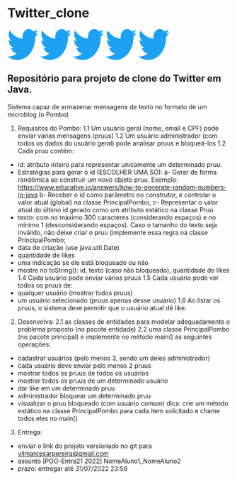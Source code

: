 <div>
<h1>Twitter_clone</h1>

<img align="center" alt="Twitter_clone" height="70" width="70" src="https://raw.githubusercontent.com/devicons/devicon/master/icons/twitter/twitter-original.svg">
 
<img align="center" alt="Twitter_clone" height="70" width="70" src="https://raw.githubusercontent.com/devicons/devicon/master/icons/twitter/twitter-original.svg">
 
<img align="center" alt="Twitter_clone" height="70" width="70" src="https://raw.githubusercontent.com/devicons/devicon/master/icons/twitter/twitter-original.svg">
 
<img align="center" alt="Twitter_clone" height="70" width="70" src="https://raw.githubusercontent.com/devicons/devicon/master/icons/twitter/twitter-original.svg">
 
<img align="center" alt="Twitter_clone" height="70" width="70" src="https://raw.githubusercontent.com/devicons/devicon/master/icons/twitter/twitter-original.svg">
</div>

<h2>Repositório para projeto de clone do Twitter em Java.</h2>

Sistema capaz de armazenar mensagens de texto no formato de um microblog (o Pombo)

1. Requisitos do Pombo:
1.1 Um usuário geral (nome, email e CPF) pode enviar várias mensagens (pruus)
1.2 Um usuário administrador (com todos os dados do usuário geral) pode analisar pruus e bloqueá-los
1.2 Cada pruu contém:
- id: atributo inteiro para representar unicamente um determinado pruu.
- Estratégias para gerar o id (ESCOLHER UMA SÓ):
a- Gerar de forma randômica ao construir um novo objeto pruu. Exemplo:
https://www.educative.io/answers/how-to-generate-random-numbers-in-java
b- Receber o id como parâmetro no construtor, e controlar o valor atual
(global) na classe PrincipalPombo;
c- Representar o valor atual do último id gerado como um atributo estático
na classe Pruu
- texto: com no máximo 300 caracteres (considerando espaços) e no mínimo 1
(desconsiderando espaços). Caso o tamanho do texto seja inválido, não deixe criar o
pruu (implemente essa regra na classe PrincipalPombo;
- data de criação (use java.util.Date)
- quantidade de likes
- uma indicação se ele está bloqueado ou não
- mostre no toString(): id, texto (caso não bloqueado), quantidade de likes
1.4 Cada usuário pode enviar vários pruus
1.5 Cada usuário pode ver todos os pruus de:
- qualquer usuário (mostrar todos pruus)
- um usuário selecionado (pruus apenas desse usuário)
1.6 Ao listar os pruus, o sistema deve permitir que o usuário atual dê like.

2. Desenvolva:
2.1 as classes de entidades para modelar adequadamente o problema proposto (no pacote
entidade)
2.2 uma classe PrincipalPombo (no pacote principal) e implemente no método main() as
seguintes operações:
- cadastrar usuários (pelo menos 3, sendo um deles administrador)
- cada usuário deve enviar pelo menos 2 pruus
- mostrar todos os pruus de todos os usuários
- mostrar todos os pruus de um determinado usuário
- dar like em um determinado pruu
- administrador bloquear um determinado pruu
- visualizar o pruu bloqueado (com usuário comum)
dica: crie um método estático na classe PrincipalPombo para cada item solicitado e
chame todos eles no main()

3. Entrega:
- enviar o link do projeto versionado no git para vilmarcesarpereira@gmail.com
- assunto [POO-Entra21 2022] NomeAluno1_NomeAluno2
- prazo: entregar até 31/07/2022 23:59
